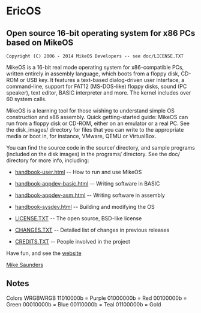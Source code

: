 EricOS
======

Open source 16-bit operating system for x86 PCs based on MikeOS
-----------------------------------------------

```
Copyright (C) 2006 - 2014 MikeOS Developers -- see doc/LICENSE.TXT
```

MikeOS is a 16-bit real mode operating system for x86-compatible PCs, 
written entirely in assembly language, which boots from a floppy disk,
CD-ROM or USB key. It features a text-based dialog-driven user
interface, a command-line, support for FAT12 (MS-DOS-like) floppy
disks, sound (PC speaker), text editor, BASIC interpreter and more.
The kernel includes over 60 system calls.

MikeOS is a learning tool for those wishing to understand simple OS 
construction and x86 assembly. Quick getting-started guide: MikeOS can 
run from a floppy disk or CD-ROM, either on an emulator or a real PC. 
See the disk_images/ directory for files that you can write to the 
appropriate media or boot in, for instance, VMware, QEMU or VirtualBox.

You can find the source code in the source/ directory, and sample 
programs (included on the disk images) in the programs/ directory.
See the doc/ directory for more info, including:

- [handbook-user.html](doc/handbook-user.html) -- How to run and use MikeOS

- [handbook-appdev-basic.html](doc/handbook-appdev-basic.html) -- Writing software in BASIC
- [handbook-appdev-asm.html](doc/handbook-appdev-asm.html) -- Writing software in assembly
- [handbook-sysdev.html](doc/handbook-sysdev.html) -- Building and modifying the OS

- [LICENSE.TXT](doc/LICENSE.TXT) -- The open source, BSD-like license
- [CHANGES.TXT](doc/CHANGES.TXT) -- Detailed list of changes in previous releases
- [CREDITS.TXT](doc/CREDITS.TXT) -- People involved in the project

Have fun, and see the [website](http://mikeos.sourceforge.net)

[Mike Saunders](mailto:okachi@gmail.com)

Notes
-----

Colors
WRGBWRGB
11010000b = Purple
01000000b = Red
00100000b = Green
00010000b = Blue
00110000b = Teal
01100000b = Gold
